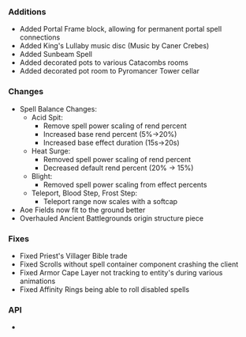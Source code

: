 ### Additions
- Added Portal Frame block, allowing for permanent portal spell connections
- Added King's Lullaby music disc (Music by Caner Crebes)
- Added Sunbeam Spell
- Added decorated pots to various Catacombs rooms
- Added decorated pot room to Pyromancer Tower cellar

### Changes
- Spell Balance Changes:
  - Acid Spit:
    - Remove spell power scaling of rend percent
    - Increased base rend percent (5%->20%)
    - Increased base effect duration (15s->20s)
  - Heat Surge:
    - Removed spell power scaling of rend percent
    - Decreased default rend percent (20% -> 15%)
  - Blight:
    - Removed spell power scaling from effect percents
  - Teleport, Blood Step, Frost Step:
    - Teleport range now scales with a softcap
- Aoe Fields now fit to the ground better
- Overhauled Ancient Battlegrounds origin structure piece

### Fixes
- Fixed Priest's Villager Bible trade
- Fixed Scrolls without spell container component crashing the client
- Fixed Armor Cape Layer not tracking to entity's during various animations
- Fixed Affinity Rings being able to roll disabled spells

### API
- 


